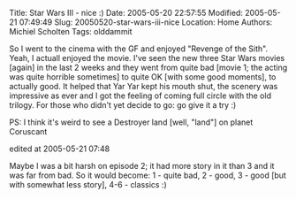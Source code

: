 Title: Star Wars III - nice :)
Date: 2005-05-20 22:57:55
Modified: 2005-05-21 07:49:49
Slug: 20050520-star-wars-iii-nice
Location: Home
Authors: Michiel Scholten
Tags: olddammit

<p>So I went to the cinema with the GF and enjoyed "Revenge of the Sith". Yeah, I actuall enjoyed the movie. I've seen the new three Star Wars movies [again] in the last 2 weeks and they went from quite bad [movie 1; the acting was quite horrible sometimes] to quite OK [with some good moments], to actually good. It helped that Yar Yar kept his mouth shut, the scenery was impressive as ever and I got the feeling of coming full circle with the old trilogy. For those who didn't yet decide to go: go give it a try :)</p>

<p>PS: I think it's weird to see a Destroyer land [well, "land"] on planet Coruscant</p>

<div class="edit">edited at 2005-05-21 07:48</div>
<p>Maybe I was a bit harsh on episode 2; it had more story in it than 3 and it was far from bad. So it would become: 1 - quite bad, 2 - good, 3 - good [but with somewhat less story], 4-6 - classics :)</p>
